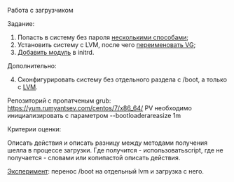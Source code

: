 Работа с загрузчиком


Задание:

1. Попасть в систему без пароля [несколькими способами](task1);
2. Установить систему с LVM, после чего [переименовать VG](task2);
3. [Добавить модуль](task3) в initrd.


Дополнительно:

4. Сконфигурировать систему без отдельного раздела с /boot, а только с [LVM](specialtask).

Репозиторий с пропатченым grub: https://yum.rumyantsev.com/centos/7/x86_64/
PV необходимо инициализировать с параметром --bootloaderareasize 1m


Критерии оценки:

Описать действия и описать разницу между методами получения шелла в процессе загрузки.
Где получится - использоватьscript, где не получается - словами или копипастой описать действия.

[Эксперимент](experiment): перенос /boot на отдельный lvm и загрузка с него.
